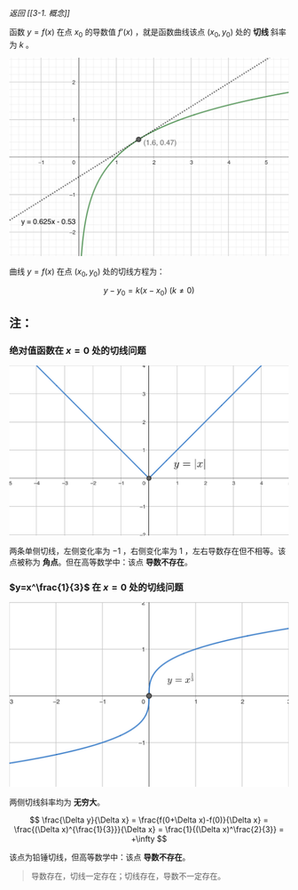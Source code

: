 *返回 [[3-1. 概念]]*

函数 $y=f(x)$ 在点 $x_0$ 的导数值 $f’(x)$ ，就是函数曲线该点 $(x_0,y_0)$ 处的 **切线** 斜率为 $k$ 。

![tangent](/assets/tangent.jpg)

曲线 $y=f(x)$ 在点 $(x_0, y_0)$ 处的切线方程为：

$$
y-y_0 = k(x-x_0) ~ (k \ne 0)
$$

## 注：

### 绝对值函数在 $x=0$ 处的切线问题

![abs](/assets/absx.jpg)

两条单侧切线，左侧变化率为 $-1$ ，右侧变化率为 $1$ ，左右导数存在但不相等。该点被称为 **角点**。但在高等数学中：该点 **导数不存在**。

### $y=x^\frac{1}{3}$ 在 $x=0$ 处的切线问题

![x^1/3](/assets/x13.jpg)

两侧切线斜率均为 **无穷大**。

$$
\frac{\Delta y}{\Delta x} = \frac{f(0+\Delta x)-f(0)}{\Delta x} = \frac{(\Delta x)^{\frac{1}{3}}}{\Delta x} = \frac{1}{(\Delta x)^\frac{2}{3}} = +\infty
$$

该点为铅锤切线，但高等数学中：该点 **导数不存在**。

> 导数存在，切线一定存在；切线存在，导数不一定存在。